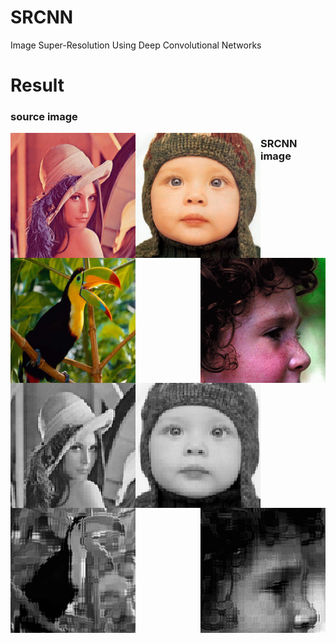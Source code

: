 # SRCNN
Image Super-Resolution Using Deep Convolutional Networks

# Result
<h3>source image</h3>
<div>
  <img src="https://github.com/ch135/SRCNN/blob/master/Test/Set14/lenna.bmp" width="200" height="200" align="left"/>
  <img src="https://github.com/ch135/SRCNN/blob/master/Test/Set5/baby_GT.bmp" width="200" height="200" align="left"/>
  <img src="https://github.com/ch135/SRCNN/blob/master/Test/Set5/bird_GT.bmp" width="200" height="200" align="left"/>
  <img src="https://github.com/ch135/SRCNN/blob/master/Test/Set5/head_GT.bmp" width="200" height="200" align="right"/>
</div>
<h3>SRCNN image</h3>
<div>
  <img src="https://github.com/ch135/SRCNN/blob/master/sample/text_image.png" width="200" height="200" alt="结果" align="left"/>
  <img src="https://github.com/ch135/SRCNN/blob/master/sample/text_image0.png" width="200" height="200" alt="结果" align="left"/>
  <img src="https://github.com/ch135/SRCNN/blob/master/sample/text_image1.png" width="200" height="200" alt="结果" align="left"/>
  <img src="https://github.com/ch135/SRCNN/blob/master/sample/text_image3.png" width="200" height="200" alt="结果" align="right"/>
</div>
